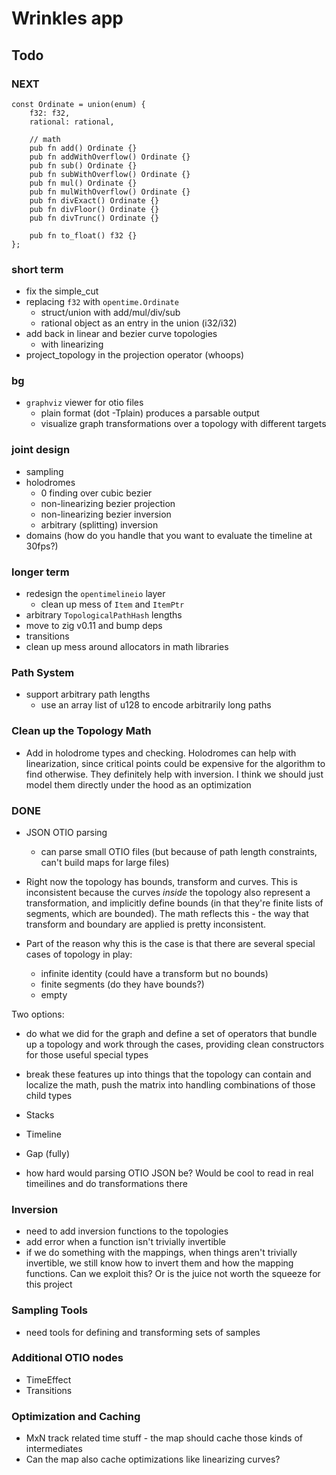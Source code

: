# Wrinkles app

## Todo

### NEXT

```zig
const Ordinate = union(enum) {
    f32: f32,
    rational: rational,

    // math
    pub fn add() Ordinate {}
    pub fn addWithOverflow() Ordinate {}
    pub fn sub() Ordinate {}
    pub fn subWithOverflow() Ordinate {}
    pub fn mul() Ordinate {}
    pub fn mulWithOverflow() Ordinate {}
    pub fn divExact() Ordinate {}
    pub fn divFloor() Ordinate {}
    pub fn divTrunc() Ordinate {}

    pub fn to_float() f32 {}
};
```

### short term
* fix the simple_cut
* replacing `f32` with `opentime.Ordinate`
    * struct/union with add/mul/div/sub
    * rational object as an entry in the union (i32/i32)
* add back in linear and bezier curve topologies
    * with linearizing
* project_topology in the projection operator (whoops)

### bg
* `graphviz` viewer for otio files
    * plain format (dot -Tplain) produces a parsable output
    * visualize graph transformations over a topology with different targets

### joint design
* sampling
* holodromes
    * 0 finding over cubic bezier
    * non-linearizing bezier projection
    * non-linearizing bezier inversion
    * arbitrary (splitting) inversion
* domains (how do you handle that you want to evaluate the timeline at 30fps?)

### longer term
* redesign the `opentimelineio` layer
    * clean up mess of `Item` and `ItemPtr`
* arbitrary `TopologicalPathHash` lengths
* move to zig v0.11 and bump deps
* transitions
* clean up mess around allocators in math libraries

### Path System

* support arbitrary path lengths
    * use an array list of u128 to encode arbitrarily long paths

### Clean up the Topology Math

- Add in holodrome types and checking.  Holodromes can help with linearization,
  since critical points could be expensive for the algorithm to find otherwise.
  They definitely help with inversion.  I think we should just model them
  directly under the hood as an optimization

### DONE
* JSON OTIO parsing
    * can parse small OTIO files (but because of path length constraints, can't
      build maps for large files)
 
* Right now the topology has bounds, transform and curves.  This is
  inconsistent because the curves _inside_ the topology also represent a
  transformation, and implicitly define bounds (in that they're finite lists of
  segments, which are bounded).  The math reflects this - the way that
  transform and boundary are applied is pretty inconsistent.

* Part of the reason why this is the case is that there are several special
  cases of topology in play:
    * infinite identity (could have a transform but no bounds)
    * finite segments (do they have bounds?)
    * empty

Two options:
* do what we did for the graph and define a set of operators that bundle up a
  topology and work through the cases, providing clean constructors for those
  useful special types
* break these features up into things that the topology can contain and
  localize the math, push the matrix into handling combinations of those child
  types

* Stacks
* Timeline
* Gap (fully)

* how hard would parsing OTIO JSON be?  Would be cool to read in real
  timeilines and do transformations there

### Inversion

* need to add inversion functions to the topologies
* add error when a function isn't trivially invertible
* if we do something with the mappings, when things aren't trivially
  invertible, we still know how to invert them and how the mapping functions.
  Can we exploit this? Or is the juice not worth the squeeze for this project

### Sampling Tools

* need tools for defining and transforming sets of samples

### Additional OTIO nodes

* TimeEffect
* Transitions

### Optimization and Caching

* MxN track related time stuff - the map should cache those kinds of intermediates
* Can the map also cache optimizations like linearizing curves?

